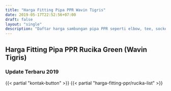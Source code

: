 ```yaml
---
title: "Harga Fitting Pipa PPR Wavin Tigris"
date: 2019-05-17T22:52:56+07:00
draft: false
layout: "single"
description: "Daftar harga sambungan pipa PPR seperti elbow, tee, socket, watermur ppr, flange dan lain-lain."
---
```

## Harga Fitting Pipa PPR Rucika Green (Wavin Tigris)
### Update Terbaru 2019
{{< partial "kontak-button" >}}
{{< partial "harga-fitting-ppr/rucika-list" >}}